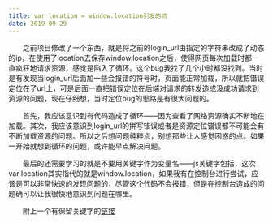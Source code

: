 ```yaml
---
title: var location = window.location引发的坑
date: 2019-09-29
---
```



&emsp;&emsp;之前项目修改了一个东西，就是将之前的login_url由指定的字符串改成了动态的ip，在使用了location去保存window.location之后，使得网页每次加载时都一直疯狂地请求资源，感觉是陷入了循环。这个bug我找了几个小时都没找到。当时是有发现当login_url后面加一些会报错的符号时，页面能正常加载，所以就把错误定位在了url上，可是后面一直把错误定位在后端对请求的转发造成没成功请求到资源的问题，现在仔细想，当时定位bug的思路是有很大问题的。

&emsp;&emsp;首先，我应该意识到有代码造成了循环——因为查看了网络资源确实不断地在加载。其次，我应该意识到login_url的拼写错误或者是资源定位错误都不可能会有不断加载资源的问题。所以之后想问题纯粹点，别想那些让人感觉困惑的点。如果一开始就想到循环的问题，或许能早点解决问题。

&emsp;&emsp;最后的还需要学习的就是不要用关键字作为变量名——js关键字包括，这次var location其实指代的就是window.location，如果我有在控制台进行尝试，应该是可以非常快速的发现问题的，尽管这个代码不会报错，但是在控制台造成的问题确可以让我很快地意识到问题在哪里。

&emsp;&emsp;附上一个有保留关键字的[链接](https://www.jianshu.com/p/3c2cfcc2d227)